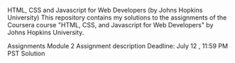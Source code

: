HTML, CSS and Javascript for Web Developers (by Johns Hopkins University)
This repository contains my solutions to the assignments of the Coursera course "HTML, CSS, and Javascript for Web Developers" by Johns Hopkins University.

Assignments
Module 2
Assignment description
Deadline: July 12 , 11:59 PM PST
Solution
